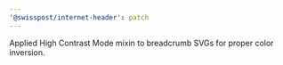 ```yaml
---
'@swisspost/internet-header': patch
---
```


Applied High Contrast Mode mixin to breadcrumb SVGs for proper color inversion.
